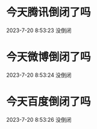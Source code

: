 # 今天腾讯倒闭了吗

2023-7-20 8:53:23 没倒闭

# 今天微博倒闭了吗

2023-7-20 8:53:24 没倒闭

# 今天百度倒闭了吗

2023-7-20 8:53:26 没倒闭

